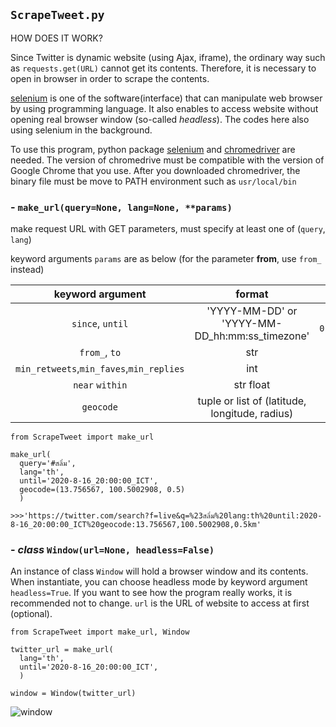 ## `ScrapeTweet.py`

HOW DOES IT WORK?
  
  Since Twitter is dynamic website (using Ajax, iframe), the ordinary way such as `requests.get(URL)` cannot get its contents. Therefore, it is necessary to open in browser in order to scrape the contents.
  
[selenium](https://pypi.org/project/selenium/) is one of the software(interface) that can manipulate web browser by using programming language. It also enables to access website without opening real browser window (so-called _headless_). The codes here also using selenium in the background.

To use this program, python package [selenium](https://pypi.org/project/selenium/) and [chromedriver](https://chromedriver.chromium.org/) are needed. The version of chromedrive must be compatible with the version of Google Chrome that you use. After you downloaded chromedriver, the binary file must be move to PATH environment such as `usr/local/bin`

### - `make_url(query=None, lang=None, **params)`

make request URL with GET parameters, must specify at least one of (`query`, `lang`)

keyword arguments `params` are as below (for the parameter **from**, use `from_` instead)

|keyword argument|format|example|
|:-:|:-:|:-:|
|`since`, `until`|'YYYY-MM-DD' or 'YYYY-MM-DD_hh:mm:ss_timezone'|`'2020-06-01_12:00:00_ICT'`|
|`from_`, `to`|str|`'NationTV22'`|
|`min_retweets`,`min_faves`,`min_replies`|int|5|
|`near` `within`|str float|`'เชียงใหม่'` 5|
|`geocode`|tuple or list of (latitude, longitude, radius)|(13, 100, 1)|


~~~python3
from ScrapeTweet import make_url

make_url(
  query='#สลิ่ม',
  lang='th',
  until='2020-8-16_20:00:00_ICT',
  geocode=(13.756567, 100.5002908, 0.5)
  )
  
>>>'https://twitter.com/search?f=live&q=%23สลิ่ม%20lang:th%20until:2020-8-16_20:00:00_ICT%20geocode:13.756567,100.5002908,0.5km'
~~~

### - _class_ `Window(url=None, headless=False)`

An instance of class `Window` will hold a browser window and its contents. When instantiate, you can choose headless mode by keyword argument `headless=True`. If you want to see how the program really works, it is recommended not to change. `url` is the URL of website to access at first (optional).

~~~python3
from ScrapeTweet import make_url, Window

twitter_url = make_url(
  lang='th',
  until='2020-8-16_20:00:00_ICT',
  )
  
window = Window(twitter_url) 
~~~

![window](https://user-images.githubusercontent.com/44984892/93103732-2fe28f80-f6d7-11ea-928d-5af70aab0630.png)

